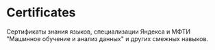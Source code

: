 # Certificates

Сертификаты знания языков, специализации Яндекса и МФТИ "Машинное обучение и анализ данных" и других смежных навыков.
